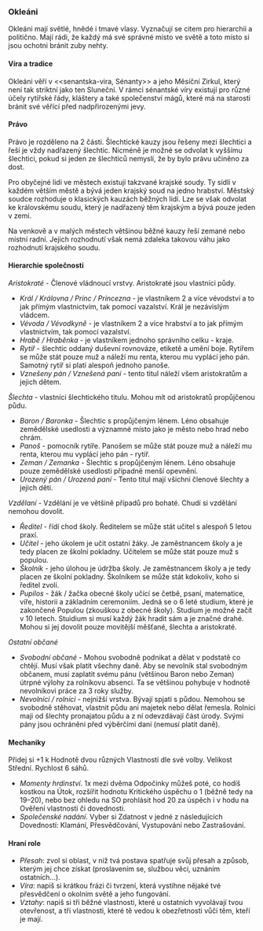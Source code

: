 ### Okleáni

Okleáni mají světlé, hnědé i tmavé vlasy. Vyznačují se citem pro hierarchii a politično. Mají rádi, že každý má své správné místo ve světě a toto místo si jsou ochotni bránit zuby nehty.

#### Víra a tradice

Okleáni věří v <<senantska-vira, Sénanty>> a jeho Měsíční Zirkul, který není tak striktní jako ten Sluneční. V rámci sénantské víry existují pro různé účely rytířské řády, kláštery a také společenství mágů, které má na starosti bránit své věřící před nadpřirozenými jevy.

#### Právo

Právo je rozděleno na 2 části. Šlechtické kauzy jsou řešeny mezi šlechtici a řeší je vždy nadřazený šlechtic. Nicméně je možné se odvolat k vyššímu šlechtici, pokud si jeden ze šlechticů nemyslí, že by bylo právu učiněno za dost.

Pro obyčejné lidi ve městech existují takzvané krajské soudy. Ty sídlí v každém větším městě a bývá jeden krajský soud na jedno hrabství.  Městský soudce rozhoduje o klasických kauzách běžných lidí. Lze se však odvolat ke královskému soudu, který je nadřazený těm krajským a bývá pouze jeden v zemi.

Na venkově a v malých městech většinou běžné kauzy řeší zemané nebo místní radní. Jejich rozhodnutí však nemá zdaleka takovou váhu jako rozhodnutí krajského soudu.

#### Hierarchie společnosti

*Aristokraté* - Členové vládnoucí vrstvy. Aristokraté jsou vlastníci půdy.
* *Král / Královna / Princ / Princezna* - je vlastníkem 2 a více vévodství a to jak přímým vlastnictvím, tak pomocí vazalství. Král je nezávislým vládcem.
* *Vévoda / Vévodkyně* - je vlastníkem 2  a více hrabství a to jak přímým vlastnictvím, tak pomocí vazalství.
* *Hrabě / Hraběnka* - je vlastníkem jednoho správního celku - kraje.
* *Rytíř* - šlechtic oddaný duševní rovnováze, etiketě a umění boje. Rytířem se může stát pouze muž a náleží mu renta, kterou mu vyplácí jeho pán. Samotný rytíř si platí alespoň jednoho panoše.
* *Vznešeny pán / Vznešená paní* - tento titul náleží všem aristokratům a jejich dětem.

*Šlechta* - vlastníci šlechtického titulu. Mohou mít od aristokratů propůjčenou půdu.
* *Baron / Baronka* - Šlechtic s propůjčeným lénem. Léno obsahuje zemědělské usedlosti a významné místo jako je město nebo hrad nebo chrám.
* *Panoš* - pomocník rytíře. Panošem se může stát pouze muž a náleží mu renta, kterou mu vyplácí jeho pán - rytíř.
* *Zeman / Zemanka* - Šlechtic s propůjčeným lénem. Léno obsahuje pouze zemědělské usedlosti případně menší opevnění.
* *Urozený pán / Urozená paní* - Tento titul mají všichni členové šlechty a jejich děti.

*Vzdělaní* - Vzdělání je ve většině případů pro bohaté. Chudí si vzdělání nemohou dovolit.
* *Ředitel* - řídí chod školy. Ředitelem se může stát učitel s alespoň 5 letou praxí.
* *Učitel* - jeho úkolem je učit ostatní žáky. Je zaměstnancem školy a je tedy placen ze školní pokladny. Učitelem se může stát pouze muž s populou.
* *Školník* - jeho úlohou je údržba školy. Je zaměstnancem školy a je tedy placen ze školní pokladny. Školníkem se může stát kdokoliv, koho si ředitel zvolí.
* *Pupilos* - žák / žačka obecné školy učící se četbě, psaní, matematice, víře, historii a základním ceremoniím. Jedná se o 6 leté studium, které je zakončené Populou (zkouškou z obecné školy). Studium je možné začít v 10 letech. Stuidium si musí každý žák hradit sám a je značné drahé. Mohou si jej dovolit pouze movitější měšťané, šlechta a aristokraté.

*Ostatní občané*
* *Svobodní občané* - Mohou svobodně podnikat a dělat v podstatě co chtějí. Musí však platit všechny daně. Aby se nevolník stal svobodným občanem, musí zaplatit svému pánu (většinou Baron nebo Zeman) útrpné výlohy za rolníkovu absenci. Ta se většinou pohybuje v hodnotě nevolníkovi práce za 3 roky služby.
* *Nevolníci / rolníci* - nejnižší vrstva. Bývají spjati s půdou. Nemohou se svobodně stěhovat, vlastnit půdu ani majetek nebo dělat řemesla. Rolníci maji od šlechty pronajatou půdu a z ní odevzdávají část úrody. Svými pány jsou ochráněni před výběrčími daní (nemusí platit daně).

#### Mechaniky
Přidej si +1 k Hodnotě dvou různých Vlastností dle své volby. Velikost Střední. Rychlost 6 sáhů.
- *Momenty hrdinství*. 1x mezi dvěma Odpočinky můžeš poté, co hodíš kostkou na Útok, rozšířit hodnotu Kritického úspěchu o 1 (běžně tedy na 19–20), nebo bez ohledu na SO prohlásit hod 20 za úspěch i v hodu na Ověření vlastnosti či dovednosti.
- *Společenské nadání*. Vyber si Zdatnost v jedné z následujících Dovedností: Klamání, Přesvědčování, Vystupování nebo Zastrašování.

#### Hraní role
- *Přesah*: zvol si oblast, v níž tvá postava spatřuje
svůj přesah a způsob, kterým jej chce získat
(proslavením se, službou věci, uznáním
ostatních…).
- *Víra*: napiš si krátkou frázi či tvrzení, která
vystihne nějaké tvé přesvědčení o okolním
světě a jeho fungování.
- *Vztahy*: napiš si tři běžné vlastnosti, které
u ostatních vyvolávají tvou otevřenost, a tři
vlastnosti, které tě vedou k obezřetnosti vůči
těm, kteří je mají.
